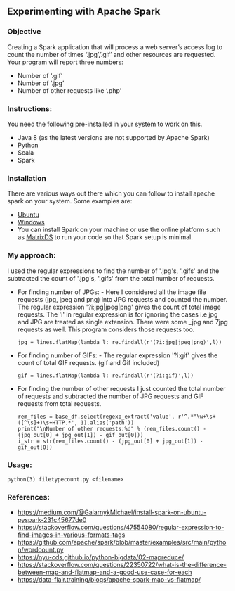 ## Experimenting with Apache Spark

### Objective
Creating a Spark application that will process a web server’s access log to count the number of times ‘.jpg’,’.gif’ and other resources are requested. Your program will report three numbers:
 - Number of ‘.gif’
 - Number of ‘.jpg’
 - Number of other requests like ‘.php’
 
 
### Instructions:
 You need the following pre-installed in your system to work on this.
 - Java 8 (as the latest versions are not supported by Apache Spark)
 - Python
 - Scala
 - Spark
 
### Installation
There are various ways out there which you can follow to install apache spark on your system. Some examples are:
- [Ubuntu](https://medium.com/@josemarcialportilla/installing-scala-and-spark-on-ubuntu-5665ee4b62b1)
- [Windows](https://medium.com/@dvainrub/how-to-install-apache-spark-2-x-in-your-pc-e2047246ffc3)
- You can install Spark on your machine or use the online platform such as [MatrixDS](https://matrixds.com/) to run your code so that Spark setup is minimal.

### My approach:
I used the regular expressions to find the number of '.jpg's, '.gifs' and the subtracted the count of '.jpg's, '.gifs' from the total number of requests.
 - For finding number of JPGs:
  		- Here I considered all the image file requests (jpg, jpeg and png) into JPG requests and counted the number. 
    The regular expression '?i:jpg|jpeg|png' gives the count of total image requests. The 'i' in regular expression is for ignoring the cases i.e jpg and JPG are treated as single extension. There were some _jpg and 7jpg requests as well. This program considers those requests too.
    ```
    jpg = lines.flatMap(lambda l: re.findall(r'(?i:jpg|jpeg|png)',l))
    ```
 - For finding number of GIFs:
    		- The regular expression '?i:gif' gives the count of total GIF requests. (gif and Gif included)
      ```
      gif = lines.flatMap(lambda l: re.findall(r'(?i:gif)',l))
      ```
 - For finding the number of other requests I just counted the total number of requests and subtracted the number of JPG requests and GIF requests from total requests.
     ```
    rem_files = base_df.select(regexp_extract('value', r'^.*"\w+\s+([^\s]+)\s+HTTP.*', 1).alias('path'))
    print("\nNumber of other requests:%d" % (rem_files.count() - (jpg_out[0] + jpg_out[1]) - gif_out[0]))
    i_str = str(rem_files.count() - (jpg_out[0] + jpg_out[1]) - gif_out[0])
     ```
### Usage:
```
python(3) filetypecount.py <filename>
```
### References:
 - https://medium.com/@GalarnykMichael/install-spark-on-ubuntu-pyspark-231c45677de0
 - https://stackoverflow.com/questions/47554080/regular-expression-to-find-images-in-various-formats-tags
 -	https://github.com/apache/spark/blob/master/examples/src/main/python/wordcount.py
 -	https://nyu-cds.github.io/python-bigdata/02-mapreduce/
 -	https://stackoverflow.com/questions/22350722/what-is-the-difference-between-map-and-flatmap-and-a-good-use-case-for-each
 - 	https://data-flair.training/blogs/apache-spark-map-vs-flatmap/
